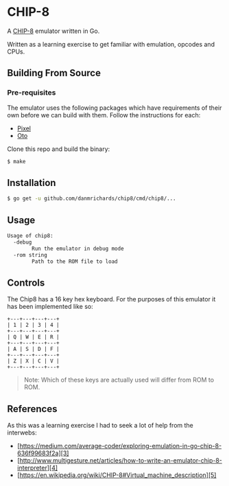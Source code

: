 # CHIP-8
A [CHIP-8][1] emulator written in Go.

Written as a learning exercise to get familiar with emulation, opcodes and CPUs.

## Building From Source
### Pre-requisites
The emulator uses the following packages which have requirements of their own
before we can build with them. Follow the instructions for each:

* [Pixel][2]
* [Oto][3]

Clone this repo and build the binary:
```bash
$ make
```

## Installation
```bash
$ go get -u github.com/danmrichards/chip8/cmd/chip8/...
```

## Usage
```bash
Usage of chip8:
  -debug
    	Run the emulator in debug mode
  -rom string
    	Path to the ROM file to load
```

## Controls
The Chip8 has a 16 key hex keyboard. For the purposes of this emulator it has
been implemented like so:
```
+---+---+---+---+
| 1 | 2 | 3 | 4 |
+---+---+---+---+
| Q | W | E | R |
+---+---+---+---+
| A | S | D | F |
+---+---+---+---+
| Z | X | C | V |
+---+---+---+---+
```
> Note: Which of these keys are actually used will differ from ROM to ROM.

## References
As this was a learning exercise I had to seek a lot of help from the interwebs:
* [https://medium.com/average-coder/exploring-emulation-in-go-chip-8-636f99683f2a][3]
* [http://www.multigesture.net/articles/how-to-write-an-emulator-chip-8-interpreter][4]
* [https://en.wikipedia.org/wiki/CHIP-8#Virtual_machine_description][5]

[1]: https://en.wikipedia.org/wiki/CHIP-8
[2]: https://github.com/faiface/pixel#requirements
[3]: https://github.com/hajimehoshi/oto#prerequisite
[4]: https://medium.com/average-coder/exploring-emulation-in-go-chip-8-636f99683f2a
[5]: http://www.multigesture.net/articles/how-to-write-an-emulator-chip-8-interpreter
[6]: https://en.wikipedia.org/wiki/CHIP-8#Virtual_machine_description